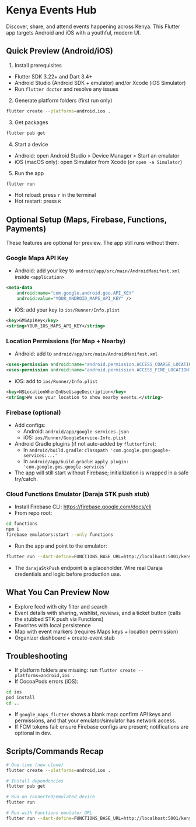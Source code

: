 # Kenya Events Hub

Discover, share, and attend events happening across Kenya. This Flutter app targets Android and iOS with a youthful, modern UI.

## Quick Preview (Android/iOS)

1) Install prerequisites
- Flutter SDK 3.22+ and Dart 3.4+
- Android Studio (Android SDK + emulator) and/or Xcode (iOS Simulator)
- Run `flutter doctor` and resolve any issues

2) Generate platform folders (first run only)
```bash
flutter create --platforms=android,ios .
```

3) Get packages
```bash
flutter pub get
```

4) Start a device
- Android: open Android Studio > Device Manager > Start an emulator
- iOS (macOS only): open Simulator from Xcode (or `open -a Simulator`)

5) Run the app
```bash
flutter run
```
- Hot reload: press `r` in the terminal
- Hot restart: press `R`

## Optional Setup (Maps, Firebase, Functions, Payments)

These features are optional for preview. The app still runs without them.

### Google Maps API Key
- Android: add your key to `android/app/src/main/AndroidManifest.xml` inside `<application>`
```xml
<meta-data
    android:name="com.google.android.geo.API_KEY"
    android:value="YOUR_ANDROID_MAPS_API_KEY" />
```
- iOS: add your key to `ios/Runner/Info.plist`
```xml
<key>GMSApiKey</key>
<string>YOUR_IOS_MAPS_API_KEY</string>
```

### Location Permissions (for Map + Nearby)
- Android: add to `android/app/src/main/AndroidManifest.xml`
```xml
<uses-permission android:name="android.permission.ACCESS_COARSE_LOCATION" />
<uses-permission android:name="android.permission.ACCESS_FINE_LOCATION" />
```
- iOS: add to `ios/Runner/Info.plist`
```xml
<key>NSLocationWhenInUseUsageDescription</key>
<string>We use your location to show nearby events.</string>
```

### Firebase (optional)
- Add configs:
  - Android: `android/app/google-services.json`
  - iOS: `ios/Runner/GoogleService-Info.plist`
- Android Gradle plugins (if not auto-added by `flutterfire`):
  - In `android/build.gradle`: `classpath 'com.google.gms:google-services:...'`
  - In `android/app/build.gradle`: `apply plugin: 'com.google.gms.google-services'`
- The app will still start without Firebase; initialization is wrapped in a safe try/catch.

### Cloud Functions Emulator (Daraja STK push stub)
- Install Firebase CLI: https://firebase.google.com/docs/cli
- From repo root:
```bash
cd functions
npm i
firebase emulators:start --only functions
```
- Run the app and point to the emulator:
```bash
flutter run --dart-define=FUNCTIONS_BASE_URL=http://localhost:5001/kenya-events-hub/us-central1
```
- The `darajaStkPush` endpoint is a placeholder. Wire real Daraja credentials and logic before production use.

## What You Can Preview Now
- Explore feed with city filter and search
- Event details with sharing, wishlist, reviews, and a ticket button (calls the stubbed STK push via Functions)
- Favorites with local persistence
- Map with event markers (requires Maps keys + location permission)
- Organizer dashboard + create-event stub

## Troubleshooting
- If platform folders are missing: run `flutter create --platforms=android,ios .`
- If CocoaPods errors (iOS):
```bash
cd ios
pod install
cd ..
```
- If `google_maps_flutter` shows a blank map: confirm API keys and permissions, and that your emulator/simulator has network access.
- If FCM tokens fail: ensure Firebase configs are present; notifications are optional in dev.

## Scripts/Commands Recap
```bash
# One-time (new clone)
flutter create --platforms=android,ios .

# Install dependencies
flutter pub get

# Run on connected/emulated device
flutter run

# Run with Functions emulator URL
flutter run --dart-define=FUNCTIONS_BASE_URL=http://localhost:5001/kenya-events-hub/us-central1
```
